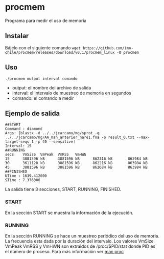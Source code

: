 # procmem
Programa para medir el uso de memoria

## Instalar
Bájelo con el siguiente comando
`wget https://github.com/imo-chile/procmem/releases/download/v0.1/procmem_linux -O procmem`

## Uso
`./procmem output interval comando`
 - output: el nombre del archivo de salida
 - interval:  el intervalo de muestreo de memoria en segundos
 - comando: el comando a medir
 
## Ejemplo de salida
```
##START
Command : diamond
Args: [blastx -d ../../jcarcamo/mg/sprot -q ../../jcarcamo/mg/AA_man_anterior_nare1.fna -o result_0.txt --max-target-seqs 1 -p 40 --sensitive]
Interval: 15
##RUNNING
secs    VmSize  VmPeak  VmRSS   VmHWN
15      3881596 kB      3881596 kB      862316 kB       863984 kB
30      3611128 kB      3881596 kB      862216 kB       863984 kB
45      3881596 kB      3881596 kB      862684 kB       863984 kB
##FINISHED
UTime : 1639.412000
STime : 7.376000
```

La salida tiene 3 secciones, START, RUNNING, FINISHED.
### START
En la sección START se muestra la información de la ejecución.

### RUNNING
En la sección RUNNING se hace un muestreo periódico del uso de memoria. La frecuencia esta dada por la duración del intervalo.
Los valores VmSize VmPeak VmRSS y VmHWN son extraidos de /proc/$PID/stat donde PID es el número de proceso. Para más información ver [man proc](https://man7.org/linux/man-pages/man5/proc.5.html)


